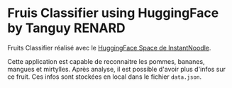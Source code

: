# Fruis Classifier using HuggingFace by Tanguy RENARD

Fruits Classifier réalisé avec le [HuggingFace Space de InstantNoodle](https://huggingface.co/spaces/instantnoodle/Fruits-classifier).

Cette application est capable de reconnaitre les pommes, bananes, mangues et mirtylles.
Après analyse, il est possible d'avoir plus d'infos sur ce fruit. Ces infos sont stockées en local dans le fichier ```data.json```.
